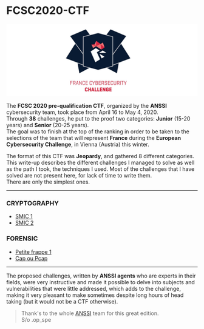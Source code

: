 # FCSC2020-CTF

![fcsc-logo](/images/fcsc-logo.png)

The __FCSC 2020 pre-qualification CTF__, organized by the __ANSSI__ cybersecurity team, took place from April 16 to May 4, 2020.  
Through __38__ challenges, he put to the proof two categories: __Junior__ (15-20 years) and __Senior__ (20-25 years).  
The goal was to finish at the top of the ranking in order to be taken to the selections of the team that will represent __France__ during the __European Cybersecurity Challenge__, in Vienna (Austria) this winter.  

The format of this CTF was __Jeopardy__, and gathered 8 different categories.  
This write-up describes the different challenges I managed to solve as well as the path I took, the techniques I used. Most of the challenges that I have solved are not present here, for lack of time to write them.  
There are only the simplest ones.  

---

### CRYPTOGRAPHY
- [SMIC 1](https://github.com/atz-dev/FCSC2020-CTF/blob/master/intro/SMIC-1.md)
- [SMIC 2](https://github.com/atz-dev/FCSC2020-CTF/blob/master/intro/SMIC-2.md)

### FORENSIC
- [Petite frappe 1](https://github.com/atz-dev/FCSC2020-CTF/blob/master/intro/Petite-frappe-1.md)
- [Cap ou Pcap](https://github.com/atz-dev/FCSC2020-CTF/blob/master/intro/Cap-ou-Pcap.md)

---

The proposed challenges, written by __ANSSI agents__ who are experts in their fields, were very instructive and made it possible to delve into subjects and vulnerabilities that were little addressed, which adds to the challenge, making it very pleasant to make sometimes despite long hours of head taking (but it would not be a CTF otherwise).  

> Thank's to the whole [ANSSI](https://www.ssi.gouv.fr/actualite/participez-au-france-cybersecurity-challenge-fcsc-et-qualifiez-vous-pour-integrer-lequipe-france/) team for this great edition.  
> S/o .op_spe
